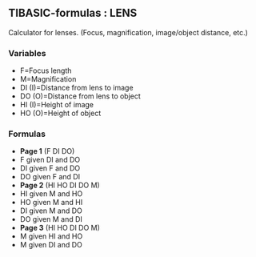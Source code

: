 ## TIBASIC-formulas : LENS

Calculator for lenses. (Focus, magnification, image/object distance, etc.)

### Variables
- F=Focus length
- M=Magnification
- DI (I)=Distance from lens to image
- DO (O)=Distance from lens to object
- HI (I)=Height of image
- HO (O)=Height of object

### Formulas

- **Page 1** (F DI DO)
 - F given DI and DO
 - DI given F and DO
 - DO given F and DI
- **Page 2** (HI HO DI DO M)
 - HI given M and HO
 - HO given M and HI
 - DI given M and DO
 - DO given M and DI
- **Page 3** (HI HO DI DO M)
 - M given HI and HO
 - M given DI and DO
